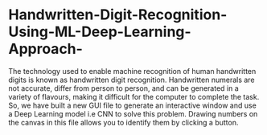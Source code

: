 # Handwritten-Digit-Recognition-Using-ML-Deep-Learning-Approach-
The technology used to enable machine recognition of human handwritten digits is known as handwritten digit recognition. Handwritten numerals are not accurate, differ from person to person, and can be generated in a variety of flavours, making it difficult for the computer to complete the task. So, we have built a new GUI file to generate an interactive window and use a Deep Learning model i.e CNN to solve this problem. Drawing numbers on the canvas in this file allows you to identify them by clicking a button.
